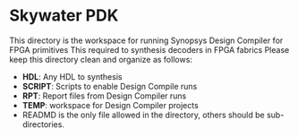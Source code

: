 # Skywater PDK
This directory is the workspace for running Synopsys Design Compiler for FPGA primitives
This required to synthesis decoders in FPGA fabrics
Please keep this directory clean and organize as follows:
- **HDL**: Any HDL to synthesis
- **SCRIPT**: Scripts to enable Design Compile runs
- **RPT**: Report files from Design Compiler runs 
- **TEMP**: workspace for Design Compiler projects
- READMD is the only file allowed in the directory, others should be sub-directories.

